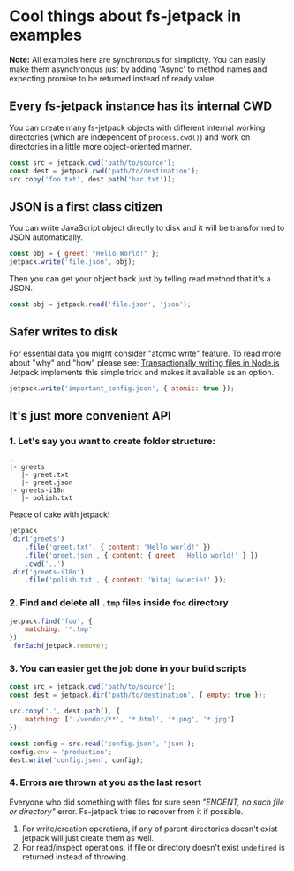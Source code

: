 # Cool things about fs-jetpack in examples
**Note:** All examples here are synchronous for simplicity. You can easily make them asynchronous just by adding 'Async' to method names and expecting promise to be returned instead of ready value.

## Every fs-jetpack instance has its internal CWD
You can create many fs-jetpack objects with different internal working directories (which are independent of `process.cwd()`) and work on directories in a little more object-oriented manner.
```js
const src = jetpack.cwd('path/to/source');
const dest = jetpack.cwd('path/to/destination');
src.copy('foo.txt', dest.path('bar.txt'));
```

## JSON is a first class citizen
You can write JavaScript object directly to disk and it will be transformed to JSON automatically.
```js
const obj = { greet: "Hello World!" };
jetpack.write('file.json', obj);
```
Then you can get your object back just by telling read method that it's a JSON.
```js
const obj = jetpack.read('file.json', 'json');
```

## Safer writes to disk
For essential data you might consider "atomic write" feature. To read more about "why" and "how" please see: [Transactionally writing files in Node.js](http://stackoverflow.com/questions/17047994/transactionally-writing-files-in-node-js) Jetpack implements this simple trick and makes it available as an option.
```js
jetpack.write('important_config.json', { atomic: true });
```

## It's just more convenient API

### 1. Let's say you want to create folder structure:
```
.
|- greets
   |- greet.txt
   |- greet.json
|- greets-i18n
   |- polish.txt
```
Peace of cake with jetpack!
```js
jetpack
.dir('greets')
    .file('greet.txt', { content: 'Hello world!' })
    .file('greet.json', { content: { greet: 'Hello world!' } })
    .cwd('..')
.dir('greets-i18n')
    .file('polish.txt', { content: 'Witaj świecie!' });
```

### 2. Find and delete all `.tmp` files inside `foo` directory
```js
jetpack.find('foo', {
    matching: '*.tmp'
})
.forEach(jetpack.remove);
```

### 3. You can easier get the job done in your build scripts
```js
const src = jetpack.cwd('path/to/source');
const dest = jetpack.dir('path/to/destination', { empty: true });

src.copy('.', dest.path(), {
    matching: ['./vendor/**', '*.html', '*.png', '*.jpg']
});

const config = src.read('config.json', 'json');
config.env = 'production';
dest.write('config.json', config);
```

### 4. Errors are thrown at you as the last resort
Everyone who did something with files for sure seen *"ENOENT, no such file or directory"* error. Fs-jetpack tries to recover from it if possible.  
1. For write/creation operations, if any of parent directories doesn't exist jetpack will just create them as well.  
2. For read/inspect operations, if file or directory doesn't exist `undefined` is returned instead of throwing.
